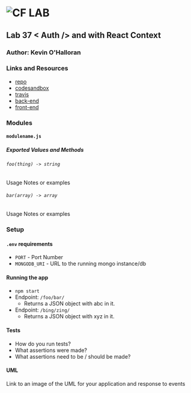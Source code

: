 ![CF](http://i.imgur.com/7v5ASc8.png) LAB
=================================================

## Lab 37 < Auth /> and <Login /> with React Context

### Author: Kevin O'Halloran

### Links and Resources
* [repo](https://github.com/Kevinoh47/lab-37)
* [codesandbox](https://codesandbox.io/s/o9o62ojoq5)
* [travis](http://xyz.com)
* [back-end](http://xyz.com)
* [front-end](http://xyz.com)

### Modules
#### `modulename.js`
##### Exported Values and Methods

###### `foo(thing) -> string`
Usage Notes or examples

###### `bar(array) -> array`
Usage Notes or examples

### Setup
#### `.env` requirements
* `PORT` - Port Number
* `MONGODB_URI` - URL to the running mongo instance/db

#### Running the app
* `npm start`
* Endpoint: `/foo/bar/`
  * Returns a JSON object with abc in it.
* Endpoint: `/bing/zing/`
  * Returns a JSON object with xyz in it.

#### Tests
* How do you run tests?
* What assertions were made?
* What assertions need to be / should be made?

#### UML
Link to an image of the UML for your application and response to events
